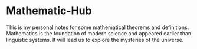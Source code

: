 # Mathematic-Hub
This is my personal notes for some mathematical theorems and definitions.
Mathematics is the foundation of modern science and appeared earlier than linguistic systems. It will lead us to explore the mysteries of the universe.
